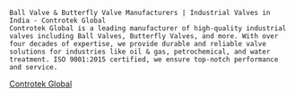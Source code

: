     Ball Valve & Butterfly Valve Manufacturers | Industrial Valves in India - Controtek Global
    Controtek Global is a leading manufacturer of high-quality industrial valves including Ball Valves, Butterfly Valves, and more. With over four decades of expertise, we provide durable and reliable valve solutions for industries like oil & gas, petrochemical, and water treatment. ISO 9001:2015 certified, we ensure top-notch performance and service. 
 [Controtek Global](https://controtekglobal.com/)
